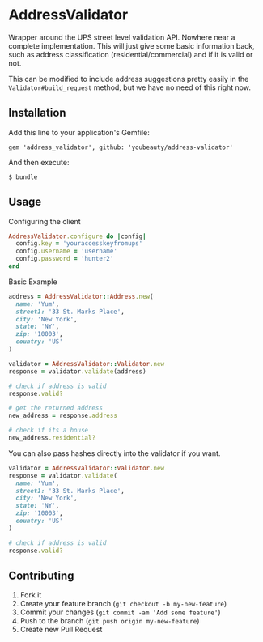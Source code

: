 # AddressValidator

Wrapper around the UPS street level validation API. Nowhere near a complete implementation. This will just give some basic information back, such as address classification (residential/commercial) and if it is valid or not.

This can be modified to include address suggestions pretty easily in the `Validator#build_request` method, but we have no need of this right now.

## Installation

Add this line to your application's Gemfile:

    gem 'address_validator', github: 'youbeauty/address-validator'

And then execute:

    $ bundle

## Usage

Configuring the client

```ruby
AddressValidator.configure do |config|
  config.key = 'youraccesskeyfromups'
  config.username = 'username'
  config.password = 'hunter2'
end
```

Basic Example

```ruby
address = AddressValidator::Address.new(
  name: 'Yum',
  street1: '33 St. Marks Place',
  city: 'New York',
  state: 'NY',
  zip: '10003',
  country: 'US'
)

validator = AddressValidator::Validator.new
response = validator.validate(address)

# check if address is valid
response.valid?

# get the returned address
new_address = response.address

# check if its a house
new_address.residential?
```

You can also pass hashes directly into the validator if you want.

```ruby
validator = AddressValidator::Validator.new
response = validator.validate(
  name: 'Yum',
  street1: '33 St. Marks Place',
  city: 'New York',
  state: 'NY',
  zip: '10003',
  country: 'US'
)

# check if address is valid
response.valid?
```

## Contributing

1. Fork it
2. Create your feature branch (`git checkout -b my-new-feature`)
3. Commit your changes (`git commit -am 'Add some feature'`)
4. Push to the branch (`git push origin my-new-feature`)
5. Create new Pull Request
